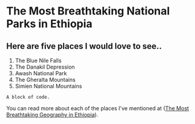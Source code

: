 # The Most Breathtaking National Parks in Ethiopia

## Here are five places I would love to see..

1. The Blue Nile Falls
2. The Danakil Depression
3. Awash National Park
4. The Gheralta Mountains
5. Simien National Mountains

```
A block of code.
```
You can read more about each of the places I've mentioned at ([The Most Breathtaking Geography in Ethiopia](https://matadornetwork.com/read/breathtaking-geography-ethiopia/)).

